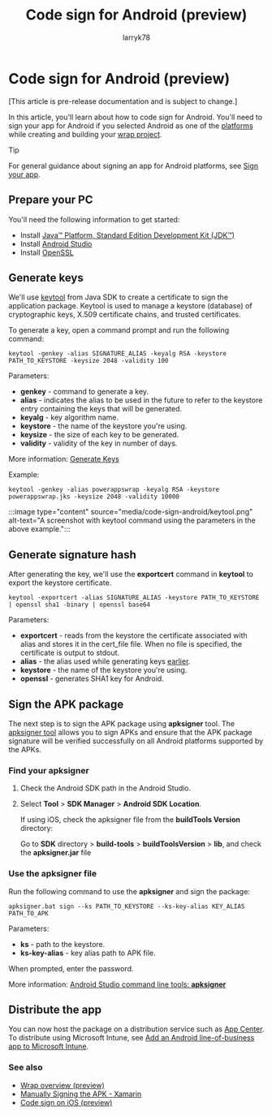 ﻿---
title: Code sign for Android (preview)
description: Learn about how to code sign for Android for Power Apps wrap.
author: larryk78
ms.topic: article
ms.custom: canvas
ms.reviewer: tapanm
ms.date: 04/07/2022
ms.subservice: canvas-maker
ms.author: lknibb
search.audienceType: 
  - maker
search.app: 
  - PowerApps
contributors:
  - tapanm-msft
  - larryk78
---

# Code sign for Android (preview)

[This article is pre-release documentation and is subject to change.]

In this article, you'll learn about how to code sign for Android. You'll need to sign your app for Android if you selected Android as one of the [platforms](overview.md#app-platforms) while creating and building your [wrap project](how-to.md#create-a-wrap-project).

> [!TIP]
> For general guidance about signing an app for Android platforms, see [Sign your app](https://developer.android.com/studio/publish/app-signing).

## Prepare your PC

You'll need the following information to get started:

- Install [Java™ Platform, Standard Edition Development Kit (JDK™)](https://www.oracle.com/java/technologies/downloads/)
- Install [Android Studio](https://developer.android.com/studio)
- Install [OpenSSL](https://www.openssl.org/)

## Generate keys

We'll use [keytool](https://docs.oracle.com/javase/8/docs/technotes/tools/unix/keytool.html) from Java SDK to create a certificate to sign the application package. Keytool is used to manage a keystore (database) of cryptographic keys, X.509 certificate chains, and trusted certificates.

To generate a key, open a command prompt and run the following command:

`keytool -genkey -alias SIGNATURE_ALIAS -keyalg RSA -keystore PATH_TO_KEYSTORE -keysize 2048 -validity 100`

Parameters:

- **genkey** - command to generate a key.
- **alias** - indicates the alias to be used in the future to refer to the keystore entry containing the keys that will be generated.
- **keyalg** - key algorithm name.
- **keystore** - the name of the keystore you're using.
- **keysize** - the size of each key to be generated.
- **validity** - validity of the key in number of days.

More information: [Generate Keys](https://docs.oracle.com/javase/tutorial/security/toolsign/step3.html)

Example:

`keytool -genkey -alias powerappswrap -keyalg RSA -keystore powerappswrap.jks -keysize 2048 -validity 10000`

:::image type="content" source="media/code-sign-android/keytool.png" alt-text="A screenshot with keytool command using the parameters in the above example.":::

## Generate signature hash

After generating the key, we'll use the **exportcert** command in **keytool** to export the keystore certificate.

`keytool -exportcert -alias SIGNATURE_ALIAS -keystore PATH_TO_KEYSTORE | openssl sha1 -binary | openssl base64`

Parameters:

- **exportcert** - reads from the keystore the certificate associated with alias and stores it in the cert_file file. When no file is specified, the certificate is output to stdout.
- **alias** - the alias used while generating keys [earlier](#generate-keys).
- **keystore** - the name of the keystore you're using.
- **openssl** - generates SHA1 key for Android.

## Sign the APK package

The next step is to sign the APK package using **apksigner** tool. The [apksigner tool](https://developer.android.com/studio/command-line/apksigner) allows you to sign APKs and ensure that the APK package signature will be verified successfully on all Android platforms supported by the APKs.

### Find your apksigner

1. Check the Android SDK path in the Android Studio.
1. Select **Tool** > **SDK Manager** > **Android SDK Location**.

    If using iOS, check the apksigner file from the **buildTools Version** directory:

    Go to **SDK** directory > **build-tools** > **buildToolsVersion** > **lib**, and check the **apksigner.jar** file 

### Use the apksigner file

Run the following command to use the **apksigner** and sign the package:

`apksigner.bat sign --ks PATH_TO_KEYSTORE --ks-key-alias KEY_ALIAS PATH_TO_APK`

Parameters:

- **ks** - path to the keystore.
- **ks-key-alias** - key alias path to APK file.

When prompted, enter the password.

More information: [Android Studio command line tools: **apksigner**](https://developer.android.com/studio/command-line/apksigner)

## Distribute the app

You can now host the package on a distribution service such as [App Center](how-to.md#test-and-distribute-mobile-app-package). To distribute using Microsoft Intune, see [Add an Android line-of-business app to Microsoft Intune](/mem/intune/apps/lob-apps-android).

### See also

- [Wrap overview (preview)](overview.md)
- [Manually Signing the APK - Xamarin](/xamarin/android/deploy-test/signing/manually-signing-the-apk)
- [Code sign on iOS (preview)](code-sign-ios.md)
